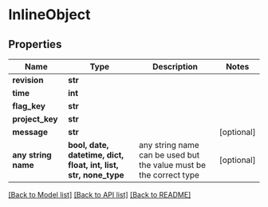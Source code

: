 # InlineObject


## Properties
Name | Type | Description | Notes
------------ | ------------- | ------------- | -------------
**revision** | **str** |  | 
**time** | **int** |  | 
**flag_key** | **str** |  | 
**project_key** | **str** |  | 
**message** | **str** |  | [optional] 
**any string name** | **bool, date, datetime, dict, float, int, list, str, none_type** | any string name can be used but the value must be the correct type | [optional]

[[Back to Model list]](../README.md#documentation-for-models) [[Back to API list]](../README.md#documentation-for-api-endpoints) [[Back to README]](../README.md)


